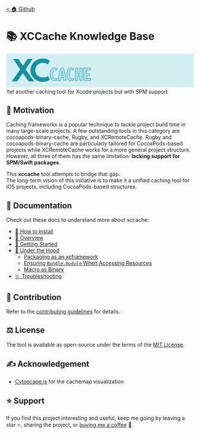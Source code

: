 [< 🏠 Github](https://github.com/trinhngocthuyen/xccache)

# 📚 XCCache Knowledge Base
![xccache](res/xccache.png)
Yet another caching tool for Xcode projects but with SPM support

## 🎯 Motivation
Caching frameworks is a popular technique to tackle project build time in many large-scale projects. A few outstanding tools in this category are cocoapods-binary-cache, Rugby, and XCRemoteCache. Rugby and cocoapods-binary-cache are particularly tailored for CocoaPods-based projects while XCRemoteCache works for a more general project structure. However, all three of them has the same limitation: **lacking support for SPM/Swift packages**.

This **xccache** tool attempts to bridge that gap.\
The long-term vision of this initiative is to make it a unified caching tool for iOS projects, including CocoaPods-based structures.

## 📑 Documentation

Check out these docs to understand more about xccache:

- [🔧 How to Install](how-to-install.md)
- [📝 Overview](overview.md)
- [🚀 Getting Started](getting-started.md)
- [📖 Under the Hood](under-the-hood)
  - [Packaging as an xcframework](under-the-hood/packaging-as-xcframework.md)
  - [Ensuring `Bundle.module` When Accessing Resources](under-the-hood/ensuring-bundle-module.md)
  - [Macro as Binary](under-the-hood/macro-as-binary.md)
- [🩺 Troubleshooting](troubleshooting.md)

## 🤝 Contribution
Refer to the [contributing guidelines](/CONTRIBUTING.md) for details.

## ⚖️ License
The tool is available as open-source under the terms of the [MIT License](https://opensource.org/licenses/MIT).

## ✍️ Acknowledgement
- [Cytoscape.js](https://github.com/cytoscape/cytoscape.js) for the cachemap visualization

## ⭐ Support
If you find this project interesting and useful, keep me going by leaving a star ⭐, sharing the project, or [buying me a coffee](https://buymeacoffee.com/trinhngocthuyen) 🫶.
